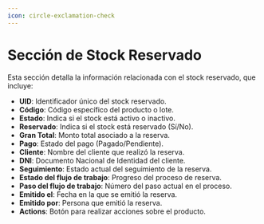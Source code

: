 ```yaml
---
icon: circle-exclamation-check
---
```


# Sección de Stock Reservado&#x20;

Esta sección detalla la información relacionada con el stock reservado, que incluye:

* **UID**: Identificador único del stock reservado.
* **Código**: Código específico del producto o lote.
* **Estado**: Indica si el stock está activo o inactivo.
* **Reservado**: Indica si el stock está reservado (Sí/No).
* **Gran Total**: Monto total asociado a la reserva.
* **Pago**: Estado del pago (Pagado/Pendiente).
* **Cliente**: Nombre del cliente que realizó la reserva.
* **DNI**: Documento Nacional de Identidad del cliente.
* **Seguimiento**: Estado actual del seguimiento de la reserva.
* **Estado del flujo de trabajo**: Progreso del proceso de reserva.
* **Paso del flujo de trabajo**: Número del paso actual en el proceso.
* **Emitido el**: Fecha en la que se emitió la reserva.
* **Emitido por**: Persona que emitió la reserva.
* **Actions**: Botón para realizar acciones sobre el producto.
